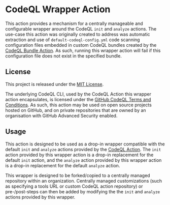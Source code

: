 # CodeQL Wrapper Action

This action provides a mechanism for a centrally manageable and configurable wrapper around the CodeQL `init` and `analyze` actions. The use-case this action was originally created to address was automatic extraction and use of `default-codeql-config.yml` code scanning configuration files embedded in custom CodeQL bundles created by the [CodeQL Bundle Action](https://github.com/advanced-security/codeql-bundle-action). As such, running this wrapper action will fail if this configuration file does not exist in the specified bundle.

## License

This project is released under the [MIT License](LICENSE).

The underlying CodeQL CLI, used by the CodeQL Action this wrapper action encapsulates, is licensed under the [GitHub CodeQL Terms and Conditions](https://securitylab.github.com/tools/codeql/license). As such, this action may be used on open source projects hosted on GitHub, and on private repositories that are owned by an organisation with GitHub Advanced Security enabled.

## Usage

This action is designed to be used as a drop-in wrapper compatible with the default `init` and `analyze` actions provided by the [CodeQL Action](https://github.com/github/codeql-action). The `init` action provided by this wrapper action is a drop-in replacement for the default `init` action, and the `analyze` action provided by this wrapper action is a drop-in replacement for the default `analyze` action.

This wrapper is designed to be forked/copied to a centrally managed repository within an organization. Centrally managed customizations (such as specifying a tools URL or custom CodeQL action repository) or pre-/post-steps can then be added by modifying the the `init` and `analyze` actions provided by this wrapper.
